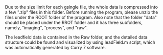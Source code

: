 Due to the size limit for each gsingle file, the whole data is compressed into a few ".zip" files in this folder.
Before running the program, please unzip the files under the ROOT folder of the program.
Also note that the folder "data" should be placed under the RROT folder and it has three subfolders, namely, "imaging", "process", and "raw".

The leadfield data is contained in the Raw folder, and the detailed data structure could be found and visualized by using leadField.m script, which was automatically generated by Curry 7 software.
